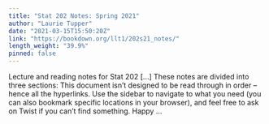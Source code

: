 ```yaml
---
title: "Stat 202 Notes: Spring 2021"
author: "Laurie Tupper"
date: "2021-03-15T15:50:20Z"
link: "https://bookdown.org/llt1/202s21_notes/"
length_weight: "39.9%"
pinned: false
---
```


Lecture and reading notes for Stat 202 [...] These notes are divided into three sections: This document isn’t designed to be read through in order – hence all the hyperlinks. Use the sidebar to navigate to what you need (you can also bookmark specific locations in your browser), and feel free to ask on Twist if you can’t find something. Happy ...
